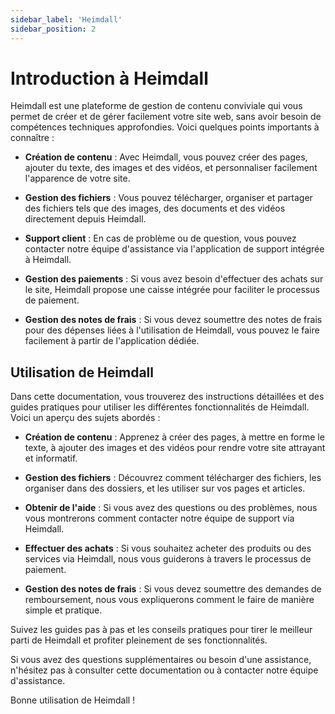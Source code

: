 ```yaml
---
sidebar_label: 'Heimdall'
sidebar_position: 2
---
```


# Introduction à Heimdall

Heimdall est une plateforme de gestion de contenu conviviale qui vous permet de créer et de gérer facilement votre site web, sans avoir besoin de compétences techniques approfondies. Voici quelques points importants à connaître :

- **Création de contenu** : Avec Heimdall, vous pouvez créer des pages, ajouter du texte, des images et des vidéos, et personnaliser facilement l'apparence de votre site.

- **Gestion des fichiers** : Vous pouvez télécharger, organiser et partager des fichiers tels que des images, des documents et des vidéos directement depuis Heimdall.

- **Support client** : En cas de problème ou de question, vous pouvez contacter notre équipe d'assistance via l'application de support intégrée à Heimdall.

- **Gestion des paiements** : Si vous avez besoin d'effectuer des achats sur le site, Heimdall propose une caisse intégrée pour faciliter le processus de paiement.

- **Gestion des notes de frais** : Si vous devez soumettre des notes de frais pour des dépenses liées à l'utilisation de Heimdall, vous pouvez le faire facilement à partir de l'application dédiée.

## Utilisation de Heimdall

Dans cette documentation, vous trouverez des instructions détaillées et des guides pratiques pour utiliser les différentes fonctionnalités de Heimdall. Voici un aperçu des sujets abordés :

- **Création de contenu** : Apprenez à créer des pages, à mettre en forme le texte, à ajouter des images et des vidéos pour rendre votre site attrayant et informatif.

- **Gestion des fichiers** : Découvrez comment télécharger des fichiers, les organiser dans des dossiers, et les utiliser sur vos pages et articles.

- **Obtenir de l'aide** : Si vous avez des questions ou des problèmes, nous vous montrerons comment contacter notre équipe de support via Heimdall.

- **Effectuer des achats** : Si vous souhaitez acheter des produits ou des services via Heimdall, nous vous guiderons à travers le processus de paiement.

- **Gestion des notes de frais** : Si vous devez soumettre des demandes de remboursement, nous vous expliquerons comment le faire de manière simple et pratique.

Suivez les guides pas à pas et les conseils pratiques pour tirer le meilleur parti de Heimdall et profiter pleinement de ses fonctionnalités.

Si vous avez des questions supplémentaires ou besoin d'une assistance, n'hésitez pas à consulter cette documentation ou à contacter notre équipe d'assistance.

Bonne utilisation de Heimdall !

